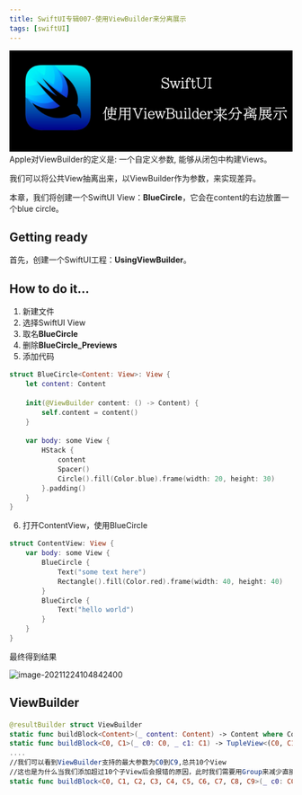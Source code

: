 ```yaml
---
title: SwiftUI专辑007-使用ViewBuilder来分离展示
tags: [swiftUI]
---
```

![headerimg](./Header.png)
Apple对ViewBuilder的定义是: 一个自定义参数, 能够从闭包中构建Views。

我们可以将公共View抽离出来，以ViewBuilder作为参数，来实现差异。

本章，我们将创建一个SwiftUI View：**BlueCircle**，它会在content的右边放置一个blue circle。
<!--truncate-->
## Getting ready

首先，创建一个SwiftUI工程：**UsingViewBuilder**。

## How to do it…

1. 新建文件
2. 选择SwiftUI View
3. 取名**BlueCircle**
4. 删除**BlueCircle_Previews**
5. 添加代码
```swift
struct BlueCircle<Content: View>: View {
    let content: Content
    
    init(@ViewBuilder content: () -> Content) {
        self.content = content()
    }
    
    var body: some View {
        HStack {
            content
            Spacer()
            Circle().fill(Color.blue).frame(width: 20, height: 30)
        }.padding()
    }
}
```

6. 打开ContentView，使用BlueCircle
```swift
struct ContentView: View {
    var body: some View {
        BlueCircle {
            Text("some text here")
            Rectangle().fill(Color.red).frame(width: 40, height: 40)
        }
        BlueCircle {
            Text("hello world")
        }
    }
}
```

最终得到结果

![image-20211224104842400](https://tva1.sinaimg.cn/large/008i3skNgy1gxoqchw6tej30hi0z0q3f.jpg)

## ViewBuilder

```swift
@resultBuilder struct ViewBuilder
static func buildBlock<Content>(_ content: Content) -> Content where Content : View
static func buildBlock<C0, C1>(_ c0: C0, _ c1: C1) -> TupleView<(C0, C1)> where C0 : View, C1 : View
....
//我们可以看到ViewBuilder支持的最大参数为C0到C9,总共10个View
//这也是为什么当我们添加超过10个子View后会报错的原因，此时我们需要用Group来减少直接子View的数量
static func buildBlock<C0, C1, C2, C3, C4, C5, C6, C7, C8, C9>(_ c0: C0, _ c1: C1, _ c2: C2, _ c3: C3, _ c4: C4, _ c5: C5, _ c6: C6, _ c7: C7, _ c8: C8, _ c9: C9) -> TupleView<(C0, C1, C2, C3, C4, C5, C6, C7, C8, C9)> where C0 : View, C1 : View, C2 : View, C3 : View, C4 : View, C5 : View, C6 : View, C7 : View, C8 : View, C9 : View
```

